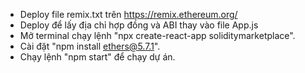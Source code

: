- Deploy file remix.txt trên https://remix.ethereum.org/
- Deploy để lấy địa chỉ hợp đồng và ABI thay vào file App.js
- Mở terminal chạy lệnh "npx create-react-app soliditymarketplace".
- Cài đặt "npm install ethers@5.7.1".
- Chạy lệnh "npm start" để chạy dự án.
